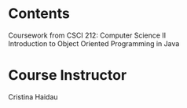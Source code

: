 # Contents 
Coursework from CSCI 212: Computer Science II
<br>
Introduction to Object Oriented Programming in Java 

# Course Instructor 
Cristina Haidau
